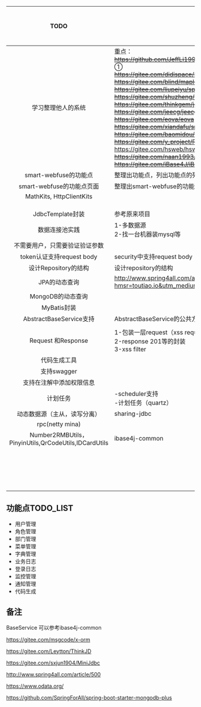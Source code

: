 |                         TODO                         | 备注                                                         | 时间期限   | 是否完成 |
| :--------------------------------------------------: | ------------------------------------------------------------ | ---------- | -------- |
|                  学习整理他人的系统                  | 重点：<br/>~~https://github.com/JeffLi1993/springboot-learning-example~~ ①<br/>~~https://gitee.com/didispace/SpringBoot-Learning~~ ②<br/>~~https://gitee.com/blind/maple~~ ③<br/>~~https://gitee.com/liupeiyu/springbootadmin~~ ④<br/>~~https://gitee.com/shuzheng/zheng~~ ⑤<br/>~~https://gitee.com/thinkgem/jeesite4~~ ⑥<br/>~~https://gitee.com/jeecg/jeecg~~   ⑦<br/>~~https://gitee.com/eova/eova~~ ⑧<br/>~~https://gitee.com/xiandafu/springboot-plus~~ ⑨<br/>~~https://gitee.com/baomidou/SpringWind~~ ⑩<br/>~~https://gitee.com/y_project/RuoYi~~  <br/>https://gitee.com/hsweb/hsweb-framework <br/>~~https://gitee.com/naan1993/guns~~ <br/>~~https://gitee.com/iBase4J/iBase4J-SpringBoot~~  <br/> | 2018.09.20 |          |
|                smart-webfuse的功能点                 | 整理出功能点，列出功能点的列表                               | 2018.09.20 |          |
|              smart-webfuse的功能点页面               | 整理出smart-webfuse的功能点页面，草稿或者产品图              | 2018.09.20 |          |
|               MathKits, HttpClientKits               |                                                              |            |          |
|                                                      |                                                              |            |          |
|                                                      |                                                              |            |          |
|                                                      |                                                              |            |          |
|                   JdbcTemplate封装                   | 参考原来项目                                                 |            |          |
|                    数据连接池实践                    | 1-多数据源<br />2-找一台机器装mysql等                        |            |          |
|            不需要用户，只需要验证验证参数            |                                                              |            |          |
|              token认证支持request body               | security中支持request body                                   |            |          |
|                 设计Repository的结构                 | 设计repository的结构                                         |            |          |
|                    JPA的动态查询                     | http://www.spring4all.com/article/500?hmsr=toutiao.io&utm_medium=toutiao.io&utm_source=toutiao.io |            |          |
|                  MongoDB的动态查询                   |                                                              |            |          |
|                     MyBatis封装                      |                                                              |            |          |
|               AbstractBaseService支持                | AbstractBaseService的公共方法                                |            |          |
|                                                      |                                                              |            |          |
|                  Request 和Response                  | 1-包装一层request（xss request）<br />2-response 201等的封装<br />3-xss filter |            |          |
|                     代码生成工具                     |                                                              |            |          |
|                     支持swagger                      |                                                              |            |          |
|               支持在注解中添加权限信息               |                                                              |            |          |
|                       计划任务                       | -scheduler支持<br />-计划任务（quartz）                      |            |          |
|             动态数据源（主从，读写分离）             | sharing-jdbc                                                 |            |          |
|                   rpc(netty mina)                    |                                                              |            |          |
| Number2RMBUtils，PinyinUtils,QrCodeUtils,IDCardUtils | ibase4j-common                                               |            |          |
|                                                      |                                                              |            |          |
|                                                      |                                                              |            |          |
|                                                      |                                                              |            |          |
|                                                      |                                                              |            |          |
|                                                      |                                                              |            |          |
|                                                      |                                                              |            |          |
|                                                      |                                                              |            |          |
|                                                      |                                                              |            |          |
|                                                      |                                                              |            |          |
|                                                      |                                                              |            |          |
|                                                      |                                                              |            |          |
|                                                      |                                                              |            |          |
|                                                      |                                                              |            |          |
|                                                      |                                                              |            |          |
|                                                      |                                                              |            |          |
|                                                      |                                                              |            |          |
|                                                      |                                                              |            |          |
|                                                      |                                                              |            |          |
|                                                      |                                                              |            |          |


## 功能点TODO_LIST

- 用户管理
- 角色管理
- 部门管理
- 菜单管理
- 字典管理
- 业务日志
- 登录日志
- 监控管理
- 通知管理
- 代码生成


## 备注
BaseService 可以参考ibase4j-common

https://gitee.com/msgcode/x-orm

https://gitee.com/Leytton/ThinkJD

https://gitee.com/sxjun1904/MiniJdbc

http://www.spring4all.com/article/500

https://www.odata.org/

https://github.com/SpringForAll/spring-boot-starter-mongodb-plus